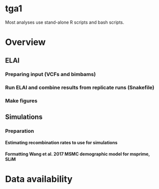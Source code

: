 # tga1
Most analyses use stand-alone R scripts and bash scripts.

# Overview
## ELAI
### Preparing input (VCFs and bimbams)
### Run ELAI and combine results from replicate runs (Snakefile)
### Make figures
## Simulations
### Preparation
#### Estimating recombination rates to use for simulations
#### Formatting Wang et al. 2017 MSMC demographic model for msprime, SLiM 

# Data availability
